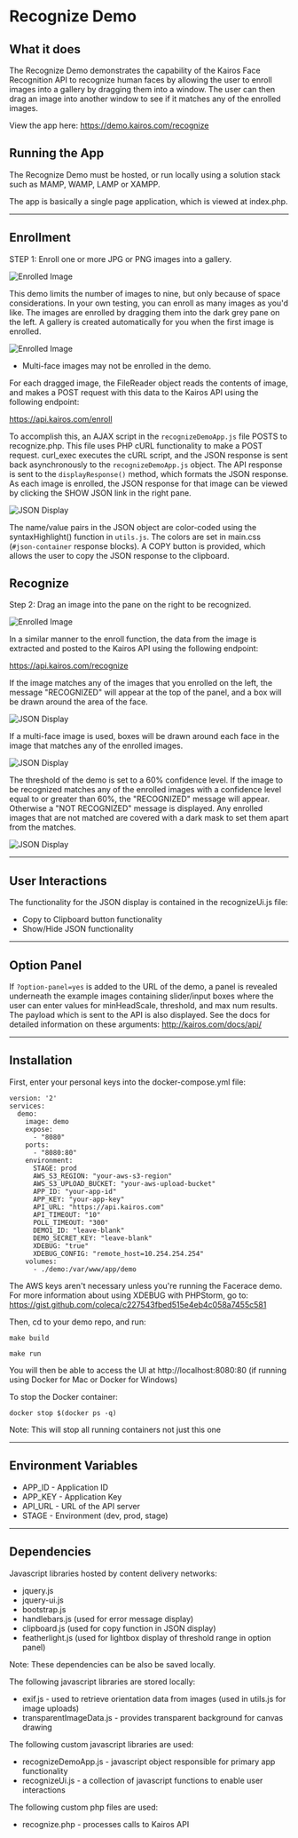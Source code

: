 # Recognize Demo
## What it does
The Recognize Demo demonstrates the capability of the Kairos Face Recognition API to recognize human faces by allowing the user to enroll images into a gallery by dragging them into a window.  The user can then drag an image into another window to see if it matches any of the enrolled images.

View the app here: https://demo.kairos.com/recognize

## Running the App
The Recognize Demo must be hosted, or run locally using a solution stack such as MAMP, WAMP, LAMP or XAMPP.

The app is basically a single page application, which is viewed at index.php.

---

## Enrollment

STEP 1: Enroll one or more JPG or PNG images into a gallery.  

![Enrolled Image](/demo/recognize/docs/recognize_step1.png?raw=true)

This demo limits the number of images to nine, but only because of space considerations.  In your own testing, you can enroll as many images as you'd like.  The images are enrolled by dragging them into the dark grey pane on the left.  A gallery is created automatically for you when the first image is enrolled.

![Enrolled Image](/demo/recognize/docs/enrolled_image.png?raw=true)

* Multi-face images may not be enrolled in the demo.

For each dragged image, the FileReader object reads the contents of image, and makes a POST request with this data to the Kairos API using the following endpoint:

https://api.kairos.com/enroll 

To accomplish this, an AJAX script in the `recognizeDemoApp.js` file POSTS to recognize.php.  This file uses PHP cURL functionality to make a POST request.  curl_exec executes the cURL script, and the JSON response is sent back asynchronously to the `recognizeDemoApp.js` object.  The API response is sent to the `displayResponse()` method, which formats the JSON response.  As each image is enrolled, the JSON response for that image can be viewed by clicking the SHOW JSON link in the right pane.

![JSON Display](/demo/recognize/docs/json_display.png?raw=true)

The name/value pairs in the JSON object are color-coded using the syntaxHighlight() function in `utils.js`.  The colors are set in main.css (`#json-container` response blocks).  A COPY button is provided, which allows the user to copy the JSON response to the clipboard.

## Recognize

Step 2: Drag an image into the pane on the right to be recognized.

![Enrolled Image](/demo/recognize/docs/recognize_step2.png?raw=true)

In a similar manner to the enroll function, the data from the image is extracted and posted to the Kairos API using the following endpoint:

https://api.kairos.com/recognize 

If the image matches any of the images that you enrolled on the left, the message "RECOGNIZED" will appear at the top of the panel, and a box will be drawn around the area of the face.

![JSON Display](/demo/recognize/docs/recognized_image.png?raw=true)

If a multi-face image is used, boxes will be drawn around each face in the image that matches any of the enrolled images.

![JSON Display](/demo/recognize/docs/recognized_multiface.png?raw=true)

The threshold of the demo is set to a 60% confidence level.  If the image to be recognized matches any of the enrolled images with a confidence level equal to or greater than 60%, the "RECOGNIZED" message will appear.  Otherwise a "NOT RECOGNIZED" message is displayed.  Any enrolled images that are not matched are covered with a dark mask to set them apart from the matches.

![JSON Display](/demo/recognize/docs/masking.png?raw=true)

---
## User Interactions

The functionality for the JSON display is contained in the recognizeUi.js file:

* Copy to Clipboard button functionality
* Show/Hide JSON functionality

---

## Option Panel

If `?option-panel=yes` is added to the URL of the demo, a panel is revealed underneath the example images containing slider/input boxes where the user can enter values for minHeadScale, threshold, and max num results.  The payload which is sent to the API is also displayed.  See the docs for detailed information on these arguments: http://kairos.com/docs/api/

---
## Installation

First, enter your personal keys into the docker-compose.yml file:

    version: '2'
    services:
      demo:
        image: demo
        expose:
          - "8080"
        ports:
          - "8080:80"
        environment:
          STAGE: prod
          AWS_S3_REGION: "your-aws-s3-region"
          AWS_S3_UPLOAD_BUCKET: "your-aws-upload-bucket"
          APP_ID: "your-app-id"
          APP_KEY: "your-app-key"
          API_URL: "https://api.kairos.com"
          API_TIMEOUT: "10" 
          POLL_TIMEOUT: "300"
          DEMO1_ID: "leave-blank"
          DEMO_SECRET_KEY: "leave-blank"
          XDEBUG: "true"
          XDEBUG_CONFIG: "remote_host=10.254.254.254"
        volumes:
          - ./demo:/var/www/app/demo
          
The AWS keys aren't necessary unless you're running the Facerace demo.  For more information about using XDEBUG with PHPStorm, go to: https://gist.github.com/coleca/c227543fbed515e4eb4c058a7455c581


Then, cd to your demo repo, and run:
```
make build

make run
```
You will then be able to access the UI at http://localhost:8080:80 (if running using Docker for Mac or Docker for Windows)

To stop the Docker container:

```
docker stop $(docker ps -q)
```

Note: This will stop all running containers not just this one

---

## Environment Variables

* APP_ID - Application ID
* APP_KEY - Application Key
* API_URL - URL of the API server 
* STAGE - Environment (dev, prod, stage)

---

## Dependencies
Javascript libraries hosted by content delivery networks:
* jquery.js
* jquery-ui.js
* bootstrap.js
* handlebars.js (used for error message display)
* clipboard.js (used for copy function in JSON display)
* featherlight.js (used for lightbox display of threshold range in option panel)

Note: These dependencies can be also be saved locally.

The following javascript libraries are stored locally:

* exif.js - used to retrieve orientation data from images (used in utils.js for image uploads)
* transparentImageData.js - provides transparent background for canvas drawing

The following custom javascript libraries are used:
* recognizeDemoApp.js - javascript object responsible for primary app functionality
* recognizeUi.js - a collection of javascript functions to enable user interactions

The following custom php files are used:
* recognize.php - processes calls to Kairos API





